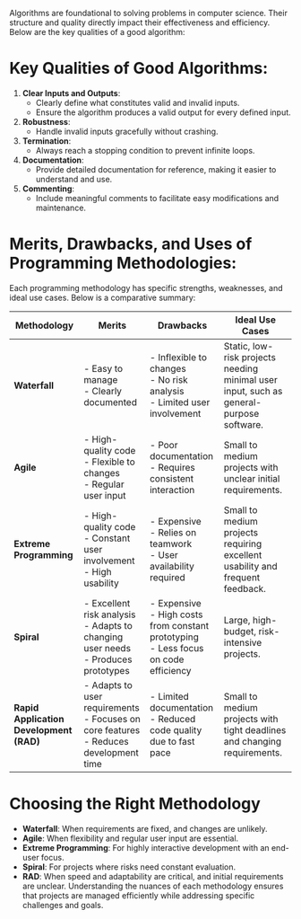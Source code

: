 Algorithms are foundational to solving problems in computer science. Their structure and quality directly impact their effectiveness and efficiency. Below are the key qualities of a good algorithm:
# Key Qualities of Good Algorithms:
1. **Clear Inputs and Outputs**:
    - Clearly define what constitutes valid and invalid inputs.
    - Ensure the algorithm produces a valid output for every defined input.
2. **Robustness**:
    - Handle invalid inputs gracefully without crashing.
3. **Termination**:
    - Always reach a stopping condition to prevent infinite loops.
4. **Documentation**:
    - Provide detailed documentation for reference, making it easier to understand and use.
5. **Commenting**:
    - Include meaningful comments to facilitate easy modifications and maintenance.
# Merits, Drawbacks, and Uses of Programming Methodologies:
Each programming methodology has specific strengths, weaknesses, and ideal use cases. Below is a comparative summary:

|**Methodology**|**Merits**|**Drawbacks**|**Ideal Use Cases**|
|---|---|---|---|
|**Waterfall**|- Easy to manage  <br>- Clearly documented|- Inflexible to changes  <br>- No risk analysis  <br>- Limited user involvement|Static, low-risk projects needing minimal user input, such as general-purpose software.|
|**Agile**|- High-quality code  <br>- Flexible to changes  <br>- Regular user input|- Poor documentation  <br>- Requires consistent interaction|Small to medium projects with unclear initial requirements.|
|**Extreme Programming**|- High-quality code  <br>- Constant user involvement  <br>- High usability|- Expensive  <br>- Relies on teamwork  <br>- User availability required|Small to medium projects requiring excellent usability and frequent feedback.|
|**Spiral**|- Excellent risk analysis  <br>- Adapts to changing user needs  <br>- Produces prototypes|- Expensive  <br>- High costs from constant prototyping  <br>- Less focus on code efficiency|Large, high-budget, risk-intensive projects.|
|**Rapid Application Development (RAD)**|- Adapts to user requirements  <br>- Focuses on core features  <br>- Reduces development time|- Limited documentation  <br>- Reduced code quality due to fast pace|Small to medium projects with tight deadlines and changing requirements.|

# Choosing the Right Methodology
- **Waterfall**: When requirements are fixed, and changes are unlikely.
- **Agile**: When flexibility and regular user input are essential.
- **Extreme Programming**: For highly interactive development with an end-user focus.
- **Spiral**: For projects where risks need constant evaluation.
- **RAD**: When speed and adaptability are critical, and initial requirements are unclear.
Understanding the nuances of each methodology ensures that projects are managed efficiently while addressing specific challenges and goals.
